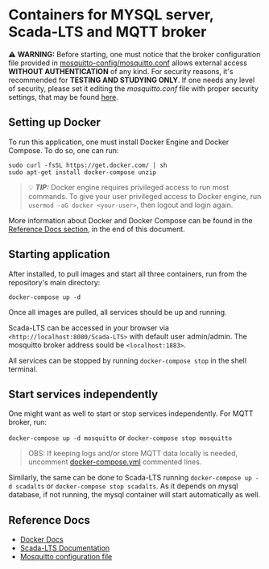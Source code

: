 # Containers for MYSQL server, Scada-LTS and MQTT broker
 
  :warning: **WARNING:** Before starting, one must notice that the broker configuration file provided in [mosquitto-config/mosquitto.conf](/mosquitto-config/mosquitto.conf) allows external access **WITHOUT AUTHENTICATION** of any kind. For security reasons, it's recommended for **TESTING AND STUDYING ONLY**. If one needs any level of security, please set it editing the *mosquitto.conf* file with proper security settings, that may be found [here](https://mosquitto.org/man/mosquitto-conf-5.html).

## Setting up Docker
To run this application, one must install Docker Engine and Docker Compose. To do so, one can run:

```console
sudo curl -fsSL https://get.docker.com/ | sh
sudo apt-get install docker-compose unzip
```

> :bulb: ***TIP:*** Docker engine requires privileged access to run most commands. To give your user privileged access to Docker engine, run `usermod -aG docker <your-user>`, then logout and login again. 

More information about Docker and Docker Compose can be found in the [Reference Docs section](#reference-docs), in the end of this document.

## Starting application
After installed, to pull images and start all three containers, run from the repository's main directory:

`docker-compose up -d`

Once all images are pulled, all services should be up and running.

Scada-LTS can be accessed in your browser via `<http://localhost:8080/Scada-LTS>` with default user admin/admin. The mosquitto broker address sould be `<localhost:1883>`.  

All services can be stopped by running `docker-compose stop` in the shell terminal.

## Start services independently

One might want as well to start or stop services independently. For MQTT broker, run:

`docker-compose up -d mosquitto` or `docker-compose stop mosquitto` 

> OBS: If keeping logs and/or store MQTT data locally is needed, uncomment [docker-compose.yml](/docker-compose.yml) commented lines.

Similarly, the same can be done to Scada-LTS running `docker-compose up -d scadalts` or `docker-compose stop scadalts`. As it depends on mysql database, if not running, the mysql container will start automatically as well.

## Reference Docs

- [Docker Docs](https://docs.docker.com)
- [Scada-LTS Documentation](https://github.com/SCADA-LTS/Scada-LTS/wiki)
- [Mosquitto configuration file](https://mosquitto.org/man/mosquitto-conf-5.html)